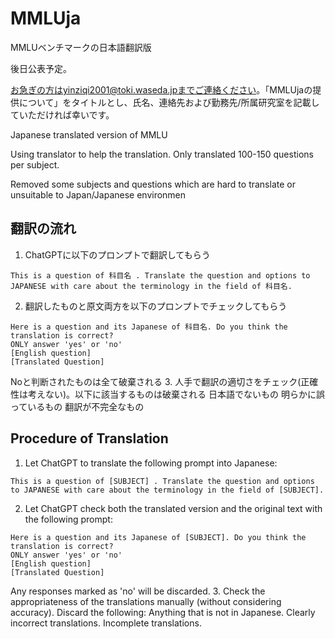 # MMLUja
MMLUベンチマークの日本語翻訳版

後日公表予定。

お急ぎの方はyinziqi2001@toki.waseda.jpまでご連絡ください。「MMLUjaの提供について」をタイトルとし、氏名、連絡先および勤務先/所属研究室を記載していただければ幸いです。

Japanese translated version of MMLU

Using translator to help the translation. Only translated 100-150 questions per subject.

Removed some subjects and questions which are hard to translate or unsuitable to Japan/Japanese environmen

## 翻訳の流れ
1. ChatGPTに以下のプロンプトで翻訳してもらう
```
This is a question of 科目名 . Translate the question and options to JAPANESE with care about the terminology in the field of 科目名.
```
2. 翻訳したものと原文両方を以下のプロンプトでチェックしてもらう
```
Here is a question and its Japanese of 科目名. Do you think the translation is correct?
ONLY answer 'yes' or 'no'
[English question]
[Translated Question]
```
Noと判断されたものは全て破棄される
3. 人手で翻訳の適切さをチェック(正確性は考えない)。以下に該当するものは破棄される
    日本語でないもの
    明らかに誤っているもの
    翻訳が不完全なもの


## Procedure of Translation
1. Let ChatGPT to translate the following prompt into Japanese:
```
This is a question of [SUBJECT] . Translate the question and options to JAPANESE with care about the terminology in the field of [SUBJECT].
```
2. Let ChatGPT check both the translated version and the original text with the following prompt:
```
Here is a question and its Japanese of [SUBJECT]. Do you think the translation is correct?
ONLY answer 'yes' or 'no'
[English question]
[Translated Question]
```
Any responses marked as 'no' will be discarded.
3. Check the appropriateness of the translations manually (without considering accuracy). Discard the following:
  Anything that is not in Japanese.
  Clearly incorrect translations.
  Incomplete translations.
